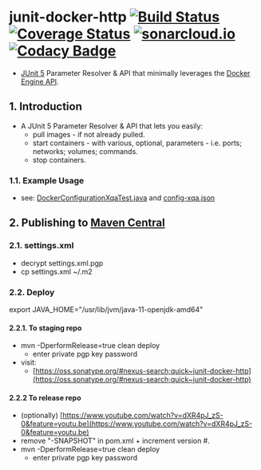 # junit-docker-http [![Build Status](https://travis-ci.org/jameshnsears/junit-docker-http.svg?branch=master)](https://travis-ci.org/jameshnsears/junit-docker-http) [![Coverage Status](https://coveralls.io/repos/github/jameshnsears/junit-docker-http/badge.svg?branch=master)](https://coveralls.io/github/jameshnsears/junit-docker-http?branch=master) [![sonarcloud.io](https://sonarcloud.io/api/project_badges/measure?project=jameshnsears_junit-docker-http&metric=alert_status)](https://sonarcloud.io/dashboard?id=jameshnsears_junit-docker-http) [![Codacy Badge](https://api.codacy.com/project/badge/Grade/05fe7d847b4c40afab79dd6b3b6404cb)](https://www.codacy.com/app/jameshnsears/junit-docker-http?utm_source=github.com&amp;utm_medium=referral&amp;utm_content=jameshnsears/junit-docker-http&amp;utm_campaign=Badge_Grade)

* [JUnit 5](https://junit.org/junit5/docs/current/api/org/junit/jupiter/api/extension/ParameterResolver.html) Parameter Resolver & API that minimally leverages the [Docker Engine API](https://docs.docker.com/engine/api/v1.39/).

## 1. Introduction
* A JUnit 5 Parameter Resolver & API that lets you easily:
    * pull images - if not already pulled.
    * start containers - with various, optional, parameters - i.e. ports; networks; volumes; commands.
    * stop containers.

### 1.1. Example Usage
* see: [DockerConfigurationXqaTest.java](https://github.com/jameshnsears/junit-docker-http/blob/master/src/test/java/com/github/jameshnsears/DockerConfigurationXqaTest.java) and [config-xqa.json](https://github.com/jameshnsears/junit-docker-http/blob/master/src/test/resources/fixtures/config-xqa.json)

## 2. Publishing to [Maven Central](https://search.maven.org/)

### 2.1. settings.xml
* decrypt settings.xml.pgp
* cp settings.xml ~/.m2

###  2.2. Deploy
export JAVA_HOME="/usr/lib/jvm/java-11-openjdk-amd64"

#### 2.2.1. To staging repo
* mvn -DperformRelease=true clean deploy
    * enter private pgp key password
* visit:
    * [https://oss.sonatype.org/#nexus-search;quick~junit-docker-http](https://oss.sonatype.org/#nexus-search;quick~junit-docker-http)

#### 2.2.2 To release repo
* (optionally) [https://www.youtube.com/watch?v=dXR4pJ_zS-0&feature=youtu.be](https://www.youtube.com/watch?v=dXR4pJ_zS-0&feature=youtu.be)
* remove "-SNAPSHOT" in pom.xml + increment version #.
* mvn -DperformRelease=true clean deploy
    * enter private pgp key password
